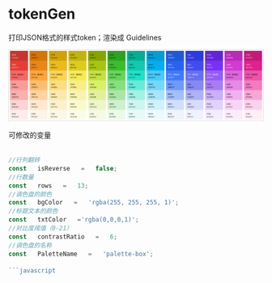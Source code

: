 # tokenGen
打印JSON格式的样式token；渲染成 Guidelines


![b28768dded91d6149769da2e0e75d0f5.png](b28768dded91d6149769da2e0e75d0f5.png)


可修改的变量
```javascript

//行列翻转
const   isReverse   =   false;
//行数量
const   rows   =   13;
//调色盘的颜色
const   bgColor   =   'rgba(255, 255, 255, 1)';
//标题文本的颜色
const   txtColor   ='rgba(0,0,0,1)';
//对比度阈值（0-21）
const   contrastRatio   =   6;
//调色盘的名称
const   PaletteName   =   'palette-box';

```javascript